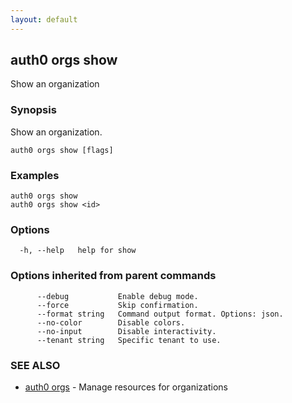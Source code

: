 ```yaml
---
layout: default
---
```

## auth0 orgs show

Show an organization

### Synopsis

Show an organization.

```
auth0 orgs show [flags]
```

### Examples

```
auth0 orgs show 
auth0 orgs show <id>
```

### Options

```
  -h, --help   help for show
```

### Options inherited from parent commands

```
      --debug           Enable debug mode.
      --force           Skip confirmation.
      --format string   Command output format. Options: json.
      --no-color        Disable colors.
      --no-input        Disable interactivity.
      --tenant string   Specific tenant to use.
```

### SEE ALSO

* [auth0 orgs](auth0_orgs.md)	 - Manage resources for organizations

